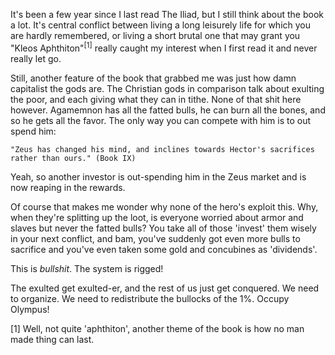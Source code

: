 It's been a few year since I last read The Iliad, but I still think about the book a lot. It's central conflict between living a long leisurely life for which you are hardly remembered, or living a short brutal one that may grant you "Kleos Aphthiton"<sup>[1]</sup> really caught my interest when I first read it and never really let go.

Still, another feature of the book that grabbed me was just how damn capitalist the gods are. The Christian gods in comparison talk about exulting the poor, and each giving what they can in tithe. None of that shit here however. Agamemnon has all the fatted bulls, he can burn all the bones, and so he gets all the favor. The only way you can compete with him is to out spend him:
        
    "Zeus has changed his mind, and inclines towards Hector's sacrifices rather than ours." (Book IX)

Yeah, so another investor is out-spending him in the Zeus market and is now reaping in the rewards.

Of course that makes me wonder why none of the hero's exploit this. Why, when they're splitting up the loot, is everyone worried about armor and slaves but never the fatted bulls? You take all of those 'invest' them wisely in your next conflict, and bam, you've suddenly got even more bulls to sacrifice and you've even taken some gold and concubines as 'dividends'.

This is *bullshit*. The system is rigged!

The exulted get exulted-er, and the rest of us just get conquered. We need to organize. We need to redistribute the bullocks of the 1%. Occupy Olympus!



[1] Well, not quite 'aphthiton', another theme of the book is how no man made thing can last.